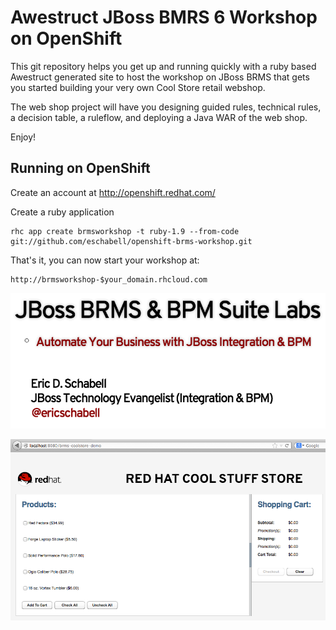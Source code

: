 Awestruct JBoss BMRS 6 Workshop on OpenShift 
============================================
This git repository helps you get up and running quickly with a ruby based
Awestruct generated site to host the workshop on JBoss BRMS that gets you
started building your very own Cool Store retail webshop.

The web shop project will have you designing guided rules, technical rules, 
a decision table, a ruleflow, and deploying a Java WAR of the web shop.

Enjoy!

Running on OpenShift
--------------------

Create an account at http://openshift.redhat.com/

Create a ruby application

    rhc app create brmsworkshop -t ruby-1.9 --from-code git://github.com/eschabell/openshift-brms-workshop.git

That's it, you can now start your workshop at:

    http://brmsworkshop-$your_domain.rhcloud.com

![Cool Store Workshop](https://raw.githubusercontent.com/eschabell/openshift-brms-workshop/master/lib/images/brms_bpms_workshop/header.png)

![Cool Store App](https://raw.githubusercontent.com/eschabell/openshift-brms-workshop/master/lib/images/brms_bpms_workshop/image125.png)
